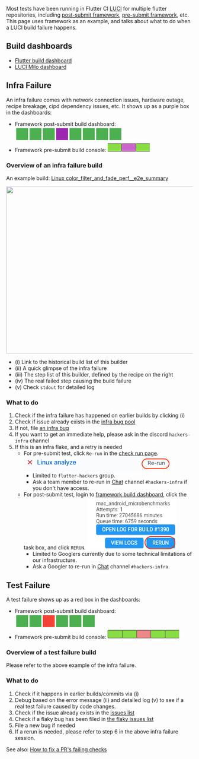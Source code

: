 Most tests have been running in Flutter CI [LUCI](https://github.com/flutter/flutter/tree/main/dev/bots#luci-layered-universal-continuous-integration) for multiple flutter repositories, including [post-submit framework](https://flutter-dashboard.appspot.com/#/build), [pre-submit framework](https://ci.chromium.org/p/flutter/g/framework-try/builders), etc. This page uses framework as an example, and talks about what to do when a LUCI build failure happens.

## Build dashboards
* [Flutter build dashboard](https://flutter-dashboard.appspot.com/#/build)
* [LUCI Milo dashboard](https://ci.chromium.org/p/flutter)

## Infra Failure
An infra failure comes with network connection issues, hardware outage, recipe breakage, cipd dependency issues, etc. It shows up as a purple box in the dashboards:

* Framework post-submit build dashboard: ![three green squares, a purple square, and four green squares, representing build results](https://github.com/flutter/assets-for-api-docs/blob/main/assets/wiki/luci_post_submit_infra_failure.png)
* Framework pre-submit build console: ![one green rectangle, a purple rectangle, and one more green rectangle, representing build results](https://github.com/flutter/assets-for-api-docs/blob/main/assets/wiki/luci_pre_submit_infra_failure.png)

### Overview of an infra failure build
An example build: [Linux color_filter_and_fade_perf__e2e_summary](https://ci.chromium.org/ui/p/flutter/builders/prod/Linux%20color_filter_and_fade_perf__e2e_summary/1563/overview)

<img src="https://raw.githubusercontent.com/wiki/flutter/flutter/images/luci_infra_failure_overview.png" align="center" height="450" width="800"/>

*  (i) Link to the historical build list of this builder
*  (ii) A quick glimpse of the infra failure
*  (iii) The step list of this builder, defined by the recipe on the right
*  (iv) The real failed step causing the build failure
*  (v) Check `stdout` for detailed log

### What to do
1. Check if the infra failure has happened on earlier builds by clicking (i)
2. Check if issue already exists in the [infra bug pool](https://github.com/flutter/flutter/issues?q=is%3Aopen+is%3Aissue+label%3A%22team%3A+infra%22)
3. If not, file [an infra bug](https://github.com/flutter/flutter/issues/new?template=6_infrastructure.yml)
5. If you want to get an immediate help, please ask in the discord `hackers-infra` channel
6. If this is an infra flake, and a retry is needed
   *  For pre-submit test, click `Re-run` in the [check run page](https://github.com/flutter/flutter/pull/83894/checks?check_run_id=2738146673). ![The presubmit rerun interface](https://github.com/flutter/assets-for-api-docs/blob/main/assets/wiki/luci_pre_submit_rerun.png)
      * Limited to `flutter-hackers` group.
      * Ask a team member to re-run in [Chat](../contributing/Chat.md) channel `#hackers-infra` if you don't have access.
   *  For post-submit test, login to [framework build dashboard](https://flutter-dashboard.appspot.com/#/build), click the task box, and click `RERUN`. ![The post submit rerun interface](https://github.com/flutter/assets-for-api-docs/blob/main/assets/wiki/luci_post_submit_rerun.png)
      * Limited to Googlers currently due to some technical limitations of our infrastructure.
      * Ask a Googler to re-run in [Chat](../contributing/Chat.md) channel `#hackers-infra`.

## Test Failure
A test failure shows up as a red box in the dashboards:

* Framework post-submit build dashboard: ![two green squares, a red square, and three green squares, representing build results](https://github.com/flutter/assets-for-api-docs/blob/main/assets/wiki/luci_post_submit_test_failure.png)
* Framework pre-submit build console: ![two green squares, a red square, and two green squares, representing build results](https://github.com/flutter/assets-for-api-docs/blob/main/assets/wiki/luci_pre_submit_test_failure.png)

### Overview of a test failure build
Please refer to the above example of the infra failure.

### What to do
1. Check if it happens in earlier builds/commits via (i)
2. Debug based on the error message (ii) and detailed log (v) to see if a real test failure caused by code changes.
3. Check if the issue already exists in the [issues list](https://github.com/flutter/flutter/issues)
4. Check if a flaky bug has been filed in [the flaky issues list](https://github.com/flutter/flutter/issues?q=is%3Aopen+is%3Aissue+label%3A%22c%3A+flake%22)
5. File a new bug if needed
6. If a rerun is needed, please refer to step 6 in the above infra failure session.

See also: [How to fix a PR's failing checks](../contributing/testing/Fix-failing-checks.md)
